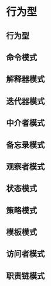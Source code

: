 # 行为型

## 行为型
## 命令模式
## 解释器模式
## 迭代器模式
## 中介者模式
## 备忘录模式
## 观察者模式
## 状态模式
## 策略模式
## 模板模式
## 访问者模式
## 职责链模式
